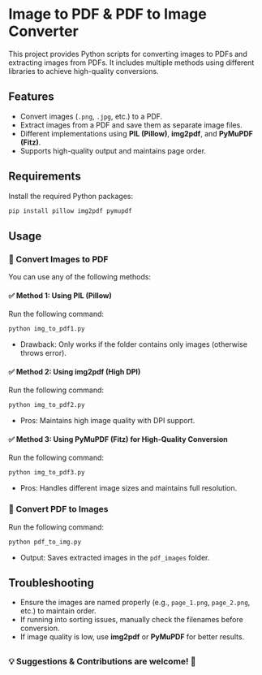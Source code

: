 # Image to PDF & PDF to Image Converter

This project provides Python scripts for converting images to PDFs and extracting images from PDFs. It includes multiple methods using different libraries to achieve high-quality conversions.

## Features
- Convert images (`.png`, `.jpg`, etc.) to a PDF.
- Extract images from a PDF and save them as separate image files.
- Different implementations using **PIL (Pillow)**, **img2pdf**, and **PyMuPDF (Fitz)**.
- Supports high-quality output and maintains page order.


## Requirements
Install the required Python packages:
```bash
pip install pillow img2pdf pymupdf
```

## Usage

### 📌 Convert Images to PDF
You can use any of the following methods:

#### ✅ Method 1: Using PIL (Pillow)
Run the following command:
```bash
python img_to_pdf1.py
```

- Drawback: Only works if the folder contains only images (otherwise throws error).

#### ✅ Method 2: Using img2pdf (High DPI)
Run the following command:
```bash
python img_to_pdf2.py
```

- Pros: Maintains high image quality with DPI support.

#### ✅ Method 3: Using PyMuPDF (Fitz) for High-Quality Conversion
Run the following command:
```bash
python img_to_pdf3.py
```

- Pros: Handles different image sizes and maintains full resolution.

### 📌 Convert PDF to Images
Run the following command:
```bash
python pdf_to_img.py
```
- Output: Saves extracted images in the `pdf_images` folder.

## Troubleshooting
- Ensure the images are named properly (e.g., `page_1.png`, `page_2.png`, etc.) to maintain order.
- If running into sorting issues, manually check the filenames before conversion.
- If image quality is low, use **img2pdf** or **PyMuPDF** for better results.

##

### 💡 Suggestions & Contributions are welcome! 🚀